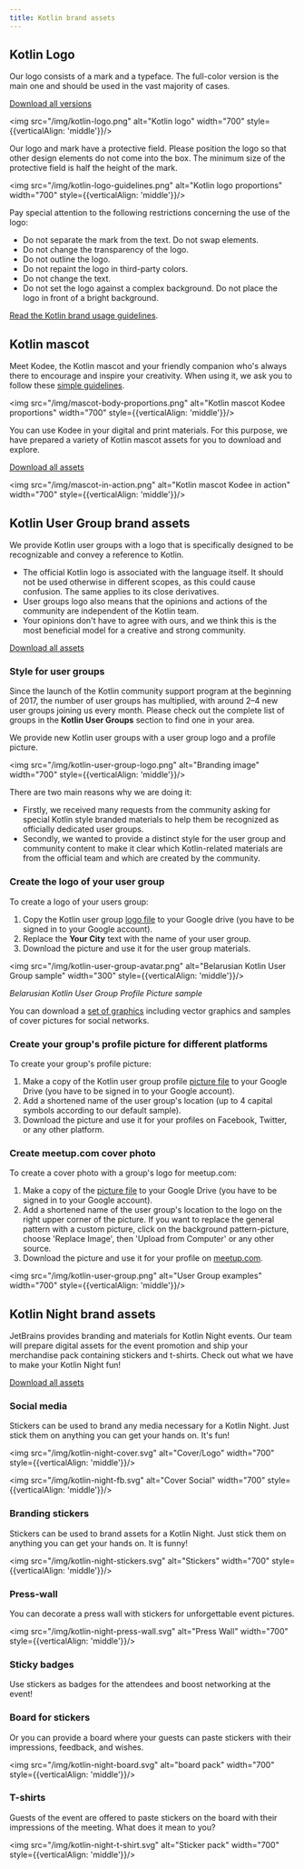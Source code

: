 ```yaml
---
title: Kotlin brand assets
---
```



## Kotlin Logo

Our logo consists of a mark and a typeface. 
The full-color version is the main one and should be used in the vast majority of cases.

[Download all versions](https://resources.jetbrains.com/storage/products/kotlin/docs/kotlin_logos.zip)

<img src="/img/kotlin-logo.png" alt="Kotlin logo" width="700" style={{verticalAlign: 'middle'}}/>

Our logo and mark have a protective field. Please position the logo so that other design elements do not come into the box.
The minimum size of the protective field is half the height of the mark.

<img src="/img/kotlin-logo-guidelines.png" alt="Kotlin logo proportions" width="700" style={{verticalAlign: 'middle'}}/>

Pay special attention to the following restrictions concerning the use of the logo:

* Do not separate the mark from the text. Do not swap elements.
* Do not change the transparency of the logo.
* Do not outline the logo.
* Do not repaint the logo in third-party colors.
* Do not change the text.
* Do not set the logo against a complex background. Do not place the logo in front of a bright background.

[Read the Kotlin brand usage guidelines](https://kotlinfoundation.org/guidelines/).

## Kotlin mascot

Meet Kodee, the Kotlin mascot and your friendly companion who's always there to encourage and inspire your creativity.
When using it, we ask you to follow these [simple guidelines](https://resources.jetbrains.com/storage/products/kotlin/docs/Kotlin_Mascot_Guidelines.pdf).

<img src="/img/mascot-body-proportions.png" alt="Kotlin mascot Kodee proportions" width="700" style={{verticalAlign: 'middle'}}/>

You can use Kodee in your digital and print materials. For this purpose, we have prepared a variety of 
Kotlin mascot assets for you to download and explore.

[Download all assets](https://resources.jetbrains.com/storage/products/kotlin/docs/kotlin_mascot_2.zip)

<img src="/img/mascot-in-action.png" alt="Kotlin mascot Kodee in action" width="700" style={{verticalAlign: 'middle'}}/>

## Kotlin User Group brand assets

We provide Kotlin user groups with a logo that is specifically designed to be recognizable and convey a reference to Kotlin.

* The official Kotlin logo is associated with the language itself. It should not be used otherwise in different scopes, 
   as this could cause confusion. The same applies to its close derivatives.
* User groups logo also means that the opinions and actions of the community are independent of the Kotlin team.
* Your opinions don't have to agree with ours, and we think this is the most beneficial model for a creative and strong community.

[Download all assets](https://drive.google.com/drive/folders/0B3Zi34svOj1RZ2sxZExhblRJc1k)

### Style for user groups

Since the launch of the Kotlin community support program at the beginning of 2017, the number of user groups has multiplied,
with around 2–4 new user groups joining us every month. Please check out the complete list of groups in 
the **Kotlin User Groups** section to find one in your area.

We provide new Kotlin user groups with a user group logo and a profile picture.

<img src="/img/kotlin-user-group-logo.png" alt="Branding image" width="700" style={{verticalAlign: 'middle'}}/>

There are two main reasons why we are doing it:

* Firstly, we received many requests from the community asking for special Kotlin style branded materials 
   to help them be recognized as officially dedicated user groups.
* Secondly, we wanted to provide a distinct style for the user group and community content to make it clear 
   which Kotlin-related materials are from the official team and which are created by the community.

### Create the logo of your user group

To create a logo of your users group:
1. Copy the Kotlin user group [logo file](https://docs.google.com/drawings/d/1IcJp8Z2jAwEliXrHB-l9RNK_2LrqGTkNuPPtjrW1iIU/edit) to your Google drive (you have to be signed in to your Google account).
2. Replace the **Your City** text with the name of your user group.
3. Download the picture and use it for the user group materials.

<img src="/img/kotlin-user-group-avatar.png" alt="Belarusian Kotlin User Group sample" width="300" style={{verticalAlign: 'middle'}}/>

*Belarusian Kotlin User Group Profile Picture sample*

You can download a [set of graphics](https://drive.google.com/drive/folders/0B3Zi34svOj1RZ2sxZExhblRJc1k) including vector graphics and samples of cover pictures for social networks.

### Create your group's profile picture for different platforms

To create your group's profile picture:
1. Make a copy of the Kotlin user group profile [picture file](https://docs.google.com/drawings/d/1buhwccmllb7wFS0OIAub0WC4DIuSHRiDpjEQhB4tkPs/edit) to your Google Drive (you have to be signed in to your Google account).
2. Add a shortened name of the user group's location (up to 4 capital symbols according to our default sample).
3. Download the picture and use it for your profiles on Facebook, Twitter, or any other platform.

### Create meetup.com cover photo

To create a cover photo with a group's logo for meetup.com:
1. Make a copy of the [picture file](https://drive.google.com/file/d/1g_0Plf_do6vrXvy1R-Hx430vfV2CPVKN/view) to your Google
   Drive (you have to be signed in to your Google account).
2. Add a shortened name of the user group's location to the logo on the right upper corner of the picture. 
   If you want to replace the general pattern with a custom picture, click on
   the background pattern-picture, choose 'Replace Image', then 'Upload from Computer' or any other source.
3. Download the picture and use it for your profile on [meetup.com](https://meetup.com).

<img src="/img/kotlin-user-group.png" alt="User Group examples" width="700" style={{verticalAlign: 'middle'}}/>

## Kotlin Night brand assets

JetBrains provides branding and materials for Kotlin Night events. 
Our team will prepare digital assets for the event promotion and ship your merchandise pack containing stickers and t-shirts. 
Check out what we have to make your Kotlin Night fun!

[Download all assets](https://drive.google.com/drive/folders/1wTJ-PiO6VvbY6XdACGLsWZ_N8KHI0Nvr)

### Social media

Stickers can be used to brand any media necessary for a Kotlin Night. Just stick them on anything you can get your hands on. 
It's fun!

<img src="/img/kotlin-night-cover.svg" alt="Cover/Logo" width="700" style={{verticalAlign: 'middle'}}/>

<img src="/img/kotlin-night-fb.svg" alt="Cover Social" width="700" style={{verticalAlign: 'middle'}}/>

### Branding stickers

Stickers can be used to brand assets for a Kotlin Night. Just stick them on anything you can get your hands on. 
It is funny!

<img src="/img/kotlin-night-stickers.svg" alt="Stickers" width="700" style={{verticalAlign: 'middle'}}/>

<!-- ![Stickers usage](kotlin-night-stickers-usage.svg){width=700} -->

### Press-wall

You can decorate a press wall with stickers for unforgettable event pictures.

<img src="/img/kotlin-night-press-wall.svg" alt="Press Wall" width="700" style={{verticalAlign: 'middle'}}/>

### Sticky badges

Use stickers as badges for the attendees and boost networking at the event!

### Board for stickers

Or you can provide a board where your guests can paste stickers with their impressions, feedback, and wishes.

<img src="/img/kotlin-night-board.svg" alt="board pack" width="700" style={{verticalAlign: 'middle'}}/>

### T-shirts

Guests of the event are offered to paste stickers on the board with their impressions of the meeting. 
What does it mean to you?

<img src="/img/kotlin-night-t-shirt.svg" alt="Sticker pack" width="700" style={{verticalAlign: 'middle'}}/>
